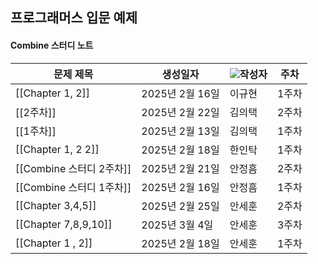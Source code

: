   

## 프로그래머스 입문 예제

#### Combine 스터디 노트

|문제 제목|생성일자|![](https://www.notion.so/icons/user_gray.svg)작성자|주차|
|---|---|---|---|
|[[Chapter 1, 2]]|2025년 2월 16일|이규현|1주차|
|[[2주차]]|2025년 2월 22일|김의택|2주차|
|[[1주차]]|2025년 2월 13일|김의택|1주차|
|[[Chapter 1, 2 2]]|2025년 2월 18일|한인탁|1주차|
|[[Combine 스터디 2주차]]|2025년 2월 21일|안정흠|2주차|
|[[Combine 스터디 1주차]]|2025년 2월 16일|안정흠|1주차|
|[[Chapter 3,4,5]]|2025년 2월 25일|안세훈|2주차|
|[[Chapter 7,8,9,10]]|2025년 3월 4일|안세훈|3주차|
|[[Chapter 1 , 2]]|2025년 2월 18일|안세훈|1주차|